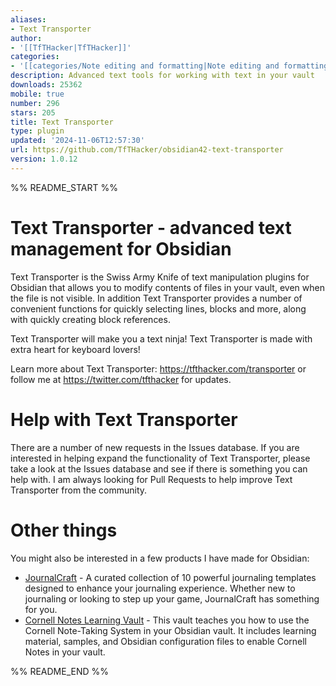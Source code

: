 ```yaml
---
aliases:
- Text Transporter
author:
- '[[TfTHacker|TfTHacker]]'
categories:
- '[[categories/Note editing and formatting|Note editing and formatting]]'
description: Advanced text tools for working with text in your vault
downloads: 25362
mobile: true
number: 296
stars: 205
title: Text Transporter
type: plugin
updated: '2024-11-06T12:57:30'
url: https://github.com/TfTHacker/obsidian42-text-transporter
version: 1.0.12
---
```


%% README_START %%

# Text Transporter - advanced text management for Obsidian

Text Transporter is the Swiss Army Knife of text manipulation plugins for Obsidian that allows you to modify contents of files in your vault, even when the file is not visible. In addition Text Transporter provides a number of convenient functions for quickly selecting lines, blocks and more, along with quickly creating block references.

Text Transporter will make you a text ninja! Text Transporter is made with extra heart for keyboard lovers!

Learn more about Text Transporter: https://tfthacker.com/transporter or follow me at https://twitter.com/tfthacker for updates.

# Help with Text Transporter

There are a number of new requests in the Issues database. If you are interested in helping expand the functionality of Text Transporter, please take a look at the Issues database and see if there is something you can help with. I am always looking for Pull Requests to help improve Text Transporter from the community.

# Other things

You might also be interested in a few products I have made for Obsidian:


- [JournalCraft](https://tfthacker.com/jco) - A curated collection of 10 powerful journaling templates designed to enhance your journaling experience. Whether new to journaling or looking to step up your game, JournalCraft has something for you.
- [Cornell Notes Learning Vault](https://tfthacker.com/cornell-notes) - This vault teaches you how to use the Cornell Note-Taking System in your Obsidian vault. It includes learning material, samples, and Obsidian configuration files to enable Cornell Notes in your vault.

%% README_END %%
